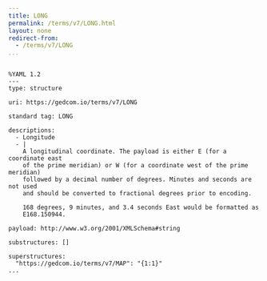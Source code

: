 ```yaml
---
title: LONG
permalink: /terms/v7/LONG.html
layout: none
redirect-from:
  - /terms/v7/LONG
...
```


```

%YAML 1.2
---
type: structure

uri: https://gedcom.io/terms/v7/LONG

standard tag: LONG

descriptions:
  - Longitude
  - |
    A longitudinal coordinate. The payload is either E (for a coordinate east
    of the prime meridian) or W (for a coordinate west of the prime meridian)
    followed by a decimal number of degrees. Minutes and seconds are not used
    and should be converted to fractional degrees prior to encoding.
    
    168 degrees, 9 minutes, and 3.4 seconds East would be formatted as
    E168.150944.

payload: http://www.w3.org/2001/XMLSchema#string

substructures: []

superstructures:
  "https://gedcom.io/terms/v7/MAP": "{1:1}"
...

```
